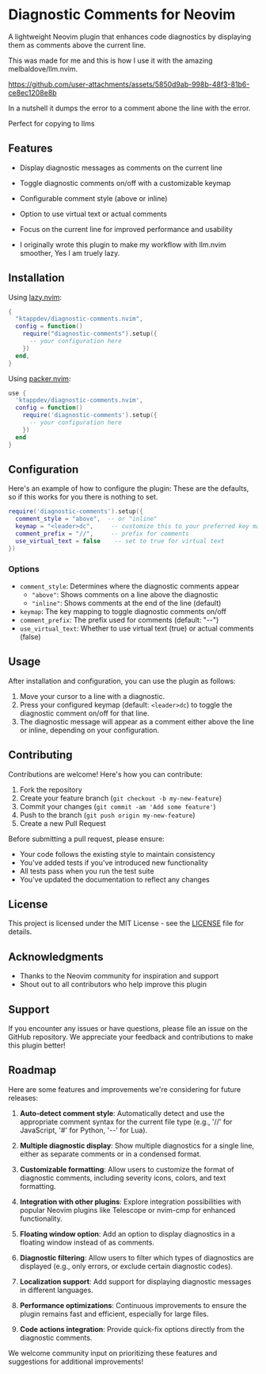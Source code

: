 # Diagnostic Comments for Neovim

A lightweight Neovim plugin that enhances code diagnostics by displaying them as comments above the current line.

This was made for me and this is how I use it with the amazing melbaldove/llm.nvim.

https://github.com/user-attachments/assets/5850d9ab-998b-48f3-81b6-ce8ec1208e8b

In a nutshell it dumps the error to a comment abone the line with the error.

Perfect for copying to llms

## Features

- Display diagnostic messages as comments on the current line
- Toggle diagnostic comments on/off with a customizable keymap
- Configurable comment style (above or inline)
- Option to use virtual text or actual comments
- Focus on the current line for improved performance and usability

- I originally wrote this plugin to make my workflow with llm.nvim smoother, Yes I am truely lazy.

## Installation

Using [lazy.nvim](https://github.com/folke/lazy.nvim):

```lua
{
  "ktappdev/diagnostic-comments.nvim",
  config = function()
    require("diagnostic-comments").setup({
      -- your configuration here
    })
  end,
}
```

Using [packer.nvim](https://github.com/wbthomason/packer.nvim):

```lua
use {
  'ktappdev/diagnostic-comments.nvim',
  config = function()
    require('diagnostic-comments').setup({
      -- your configuration here
    })
  end
}
```

## Configuration

Here's an example of how to configure the plugin:
These are the defaults, so if this works for you there is nothing to set.

```lua
require('diagnostic-comments').setup({
  comment_style = "above",  -- or "inline"
  keymap = "<leader>dc",     -- customize this to your preferred key mapping
  comment_prefix = "//",     -- prefix for comments
  use_virtual_text = false    -- set to true for virtual text
})
```

### Options

- `comment_style`: Determines where the diagnostic comments appear
  - `"above"`: Shows comments on a line above the diagnostic
  - `"inline"`: Shows comments at the end of the line (default)
- `keymap`: The key mapping to toggle diagnostic comments on/off
- `comment_prefix`: The prefix used for comments (default: "--")
- `use_virtual_text`: Whether to use virtual text (true) or actual comments (false)

## Usage

After installation and configuration, you can use the plugin as follows:

1. Move your cursor to a line with a diagnostic.
2. Press your configured keymap (default: `<leader>dc`) to toggle the diagnostic comment on/off for that line.
3. The diagnostic message will appear as a comment either above the line or inline, depending on your configuration.

## Contributing

Contributions are welcome! Here's how you can contribute:

1. Fork the repository
2. Create your feature branch (`git checkout -b my-new-feature`)
3. Commit your changes (`git commit -am 'Add some feature'`)
4. Push to the branch (`git push origin my-new-feature`)
5. Create a new Pull Request

Before submitting a pull request, please ensure:

- Your code follows the existing style to maintain consistency
- You've added tests if you've introduced new functionality
- All tests pass when you run the test suite
- You've updated the documentation to reflect any changes

## License

This project is licensed under the MIT License - see the [LICENSE](LICENSE) file for details.

## Acknowledgments

- Thanks to the Neovim community for inspiration and support
- Shout out to all contributors who help improve this plugin

## Support

If you encounter any issues or have questions, please file an issue on the GitHub repository.
We appreciate your feedback and contributions to make this plugin better!

## Roadmap

Here are some features and improvements we're considering for future releases:

1. **Auto-detect comment style**: Automatically detect and use the appropriate comment syntax for the current file type (e.g., '//' for JavaScript, '#' for Python, '--' for Lua).

2. **Multiple diagnostic display**: Show multiple diagnostics for a single line, either as separate comments or in a condensed format.

3. **Customizable formatting**: Allow users to customize the format of diagnostic comments, including severity icons, colors, and text formatting.

4. **Integration with other plugins**: Explore integration possibilities with popular Neovim plugins like Telescope or nvim-cmp for enhanced functionality.

5. **Floating window option**: Add an option to display diagnostics in a floating window instead of as comments.

6. **Diagnostic filtering**: Allow users to filter which types of diagnostics are displayed (e.g., only errors, or exclude certain diagnostic codes).

7. **Localization support**: Add support for displaying diagnostic messages in different languages.

8. **Performance optimizations**: Continuous improvements to ensure the plugin remains fast and efficient, especially for large files.

9. **Code actions integration**: Provide quick-fix options directly from the diagnostic comments.

We welcome community input on prioritizing these features and suggestions for additional improvements!
